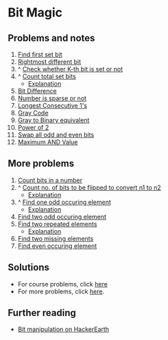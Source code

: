 # Bit Magic
## Problems and notes
1. [Find first set bit](https://practice.geeksforgeeks.org/problems/find-first-set-bit/1)
2. [Rightmost different bit](https://practice.geeksforgeeks.org/problems/rightmost-different-bit/1)
3. ^ [Check whether K-th bit is set or not](https://practice.geeksforgeeks.org/problems/check-whether-k-th-bit-is-set-or-not/1)
4. ^ [Count total set bits](https://practice.geeksforgeeks.org/problems/set-bits/0)
    - [Explanation](https://www.geeksforgeeks.org/count-set-bits-in-an-integer/)
5. [Bit Difference](https://practice.geeksforgeeks.org/problems/bit-difference/1)
6. [Number is sparse or not](https://practice.geeksforgeeks.org/problems/number-is-sparse-or-not/1)
7. [Longest Consecutive 1's](https://practice.geeksforgeeks.org/problems/longest-consecutive-1s/1)
8. [Gray Code](https://practice.geeksforgeeks.org/problems/gray-code/1)
9. [Gray to Binary equivalent](https://practice.geeksforgeeks.org/problems/gray-to-binary-equivalent/1)
10. [Power of 2](https://practice.geeksforgeeks.org/problems/power-of-2/1)
11. [Swap all odd and even bits](https://practice.geeksforgeeks.org/problems/swap-all-odd-and-even-bits/1)
12. [Maximum AND Value](https://practice.geeksforgeeks.org/problems/maximum-and-value/1)

## More problems
1. [Count bits in a number](https://www.geeksforgeeks.org/count-total-bits-number/)
2. ^ [Count no. of bits to be flipped to convert n1 to n2](https://practice.geeksforgeeks.org/problems/bit-difference/0)
    - [Explanation](https://www.geeksforgeeks.org/count-number-of-bits-to-be-flipped-to-convert-a-to-b/)
3. ^ [Find one odd occuring element](https://practice.geeksforgeeks.org/problems/find-the-odd-occurence/0)
    - [Explanation](https://www.geeksforgeeks.org/find-the-number-occurring-odd-number-of-times/)
4. [Find two odd occuring element](https://www.geeksforgeeks.org/two-odd-occurring-elements-array-occur-even-times/)
5. [Find two repeated elements](https://practice.geeksforgeeks.org/problems/two-repeated-elements/0)
    - [Explanation](https://www.geeksforgeeks.org/find-the-two-repeating-elements-in-a-given-array/)
6. [Find two missing elements](https://www.geeksforgeeks.org/find-two-missing-numbers-set-2-xor-based-solution/)
7. [Find even occuring element](https://practice.geeksforgeeks.org/problems/even-occurring-elements/0)

## Solutions
- For course problems, click [here](https://github.com/thecoducer/GeeksForGeeks_DSA_Course_Solutions/blob/master/Bit_Magic)
- For more problems, click [here](https://github.com/thecoducer/GeeksForGeeks_DSA_Course_Solutions/tree/master/Bit_Magic/More).

## Further reading
- [Bit manipulation on HackerEarth](https://www.hackerearth.com/practice/notes/bit-manipulation/)